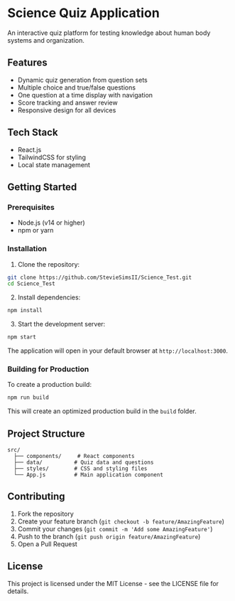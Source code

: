 # Science Quiz Application

An interactive quiz platform for testing knowledge about human body systems and organization.

## Features

- Dynamic quiz generation from question sets
- Multiple choice and true/false questions
- One question at a time display with navigation
- Score tracking and answer review
- Responsive design for all devices

## Tech Stack

- React.js
- TailwindCSS for styling
- Local state management

## Getting Started

### Prerequisites

- Node.js (v14 or higher)
- npm or yarn

### Installation

1. Clone the repository:
```bash
git clone https://github.com/StevieSimsII/Science_Test.git
cd Science_Test
```

2. Install dependencies:
```bash
npm install
```

3. Start the development server:
```bash
npm start
```

The application will open in your default browser at `http://localhost:3000`.

### Building for Production

To create a production build:

```bash
npm run build
```

This will create an optimized production build in the `build` folder.

## Project Structure

```
src/
  ├── components/     # React components
  ├── data/          # Quiz data and questions
  ├── styles/        # CSS and styling files
  └── App.js         # Main application component
```

## Contributing

1. Fork the repository
2. Create your feature branch (`git checkout -b feature/AmazingFeature`)
3. Commit your changes (`git commit -m 'Add some AmazingFeature'`)
4. Push to the branch (`git push origin feature/AmazingFeature`)
5. Open a Pull Request

## License

This project is licensed under the MIT License - see the LICENSE file for details. 